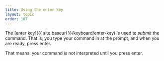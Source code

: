 ```yaml
---
title: Using the enter key
layout: topic
order: 107
---
```


The [enter key]({{ site.baseurl }}/keyboard/enter-key) is used to _submit_ the
command. That is, you type your command in at the prompt, and when you are
ready, press enter.

That means: your command is not interpreted until you press enter.

